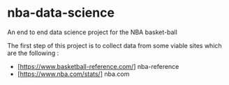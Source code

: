 # nba-data-science
An end to end data science project for the NBA basket-ball

The first step of this project is to collect data from some viable sites which are the following : 
- [https://www.basketball-reference.com/] nba-reference
- [https://www.nba.com/stats/] nba.com
